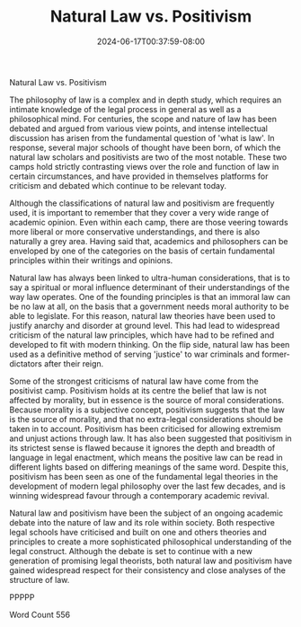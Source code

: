 ﻿---
title: "Natural Law vs. Positivism"
date: 2024-06-17T00:37:59-08:00
description: "TXT Tips for Web Success"
featured_image: "/images/TXT.jpg"
tags: ["TXT"]
---

Natural Law vs. Positivism

The philosophy of law is a complex and in depth study, which requires an intimate knowledge of the legal process in general as well as a philosophical mind.  For centuries, the scope and nature of law has been debated and argued from various view points, and intense intellectual discussion has arisen from the fundamental question of 'what is law'.  In response, several major schools of thought have been born, of which the natural law scholars and positivists are two of the most notable.  These two camps hold strictly contrasting views over the role and function of law in certain circumstances, and have provided in themselves platforms for criticism and debated which continue to be relevant today.

Although the classifications of natural law and positivism are frequently used, it is important to remember that they cover a very wide range of academic opinion.  Even within each camp, there are those veering towards more liberal or more conservative understandings, and there is also naturally a grey area.  Having said that, academics and philosophers can be enveloped by one of the categories on the basis of certain fundamental principles within their writings and opinions.  

Natural law has always been linked to ultra-human considerations, that is to say a spiritual or moral influence determinant of their understandings of the way law operates.  One of the founding principles is that an immoral law can be no law at all, on the basis that a government needs moral authority to be able to legislate.  For this reason, natural law theories have been used to justify anarchy and disorder at ground level.  This had lead to widespread criticism of the natural law principles, which have had to be refined and developed to fit with modern thinking.  On the flip side, natural law has been used as a definitive method of serving 'justice' to war criminals and former-dictators after their reign.  

Some of the strongest criticisms of natural law have come from the positivist camp.  Positivism holds at its centre the belief that law is not affected by morality, but in essence is the source of moral considerations.  Because morality is a subjective concept, positivism suggests that the law is the source of morality, and that no extra-legal considerations should be taken in to account.  Positivism has been criticised for allowing extremism and unjust actions through law.  It has also been suggested that positivism in its strictest sense is flawed because it ignores the depth and breadth of language in legal enactment, which means the positive law can be read in different lights based on differing meanings of the same word. Despite this, positivism has been seen as one of the fundamental legal theories in the development of modern legal philosophy over the last few decades, and is winning widespread favour through a contemporary academic revival.

Natural law and positivism have been the subject of an ongoing academic debate into the nature of law and its role within society.  Both respective legal schools have criticised and built on one and others theories and principles to create a more sophisticated philosophical understanding of the legal construct.  Although the debate is set to continue with a new generation of promising legal theorists, both natural law and positivism have gained widespread respect for their consistency and close analyses of the structure of law.

PPPPP

Word Count 556

